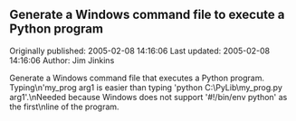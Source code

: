 ## Generate a Windows command file to execute a Python program 
Originally published: 2005-02-08 14:16:06 
Last updated: 2005-02-08 14:16:06 
Author: Jim Jinkins 
 
Generate a Windows command file that executes a Python program.  Typing\n'my_prog arg1 is easier than typing 'python C:\\PyLib\\my_prog.py arg1'.\nNeeded because Windows does not support '#!/bin/env python' as the first\nline of the program.